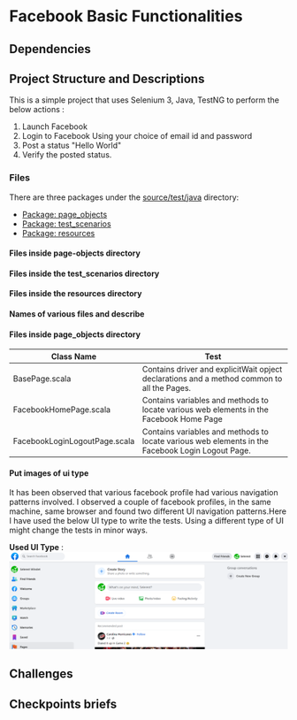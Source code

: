 # Facebook Basic Functionalities
## Dependencies

## Project Structure and Descriptions
This is a simple project that uses Selenium 3, Java, TestNG to perform the below actions : 
1. Launch Facebook
2. Login to Facebook Using your choice of email id and password
3. Post a status "Hello World"
4. Verify the posted status. 

### Files
There are three packages under the [source/test/java](https://github.com/paramipersonal/facebook-selenium-java-testng/tree/master/src/test/java) directory:
* [Package: page_objects](#files-inside-page-objects-directory)
* [Package: test_scenarios](#files-inside-the-test_scenarios-directory)
* [Package: resources](#names-of-various-files-and-describe)


#### Files inside **page-objects** directory
#### Files inside the **test_scenarios** directory
#### Files inside the **resources** directory



#### Names of various files and describe

#### Files inside **page_objects** directory

| Class Name            | Test                                                                                                                                     |
|-----------------------|------------------------------------------------------------------------------------------------------------------------------------------|
| BasePage.scala        | Contains driver and explicitWait opject declarations and a method common to all the Pages.|        
| FacebookHomePage.scala | Contains variables and methods to locate various web elements in the Facebook Home Page                                                    
| FacebookLoginLogoutPage.scala        | Contains variables and methods to locate various web elements in the Facebook Login Logout Page.                                                                    |        

#### Put images of ui type
It has been observed that various facebook profile had various navigation patterns involved.
I observed a couple of facebook profiles, in the same machine, same browser and found two different UI navigation patterns.Here I have used the below UI type to write the tests. Using a different type of UI might change the tests in minor ways.

**Used UI Type** :
![Image1](https://github.com/paramipersonal/facebook-selenium-java-testng/blob/master/images/UI_test1.PNG)

## Challenges
## Checkpoints briefs